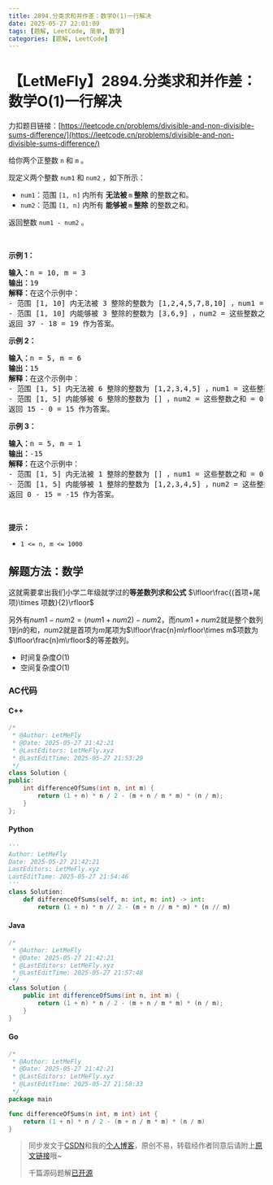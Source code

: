 ```yaml
---
title: 2894.分类求和并作差：数学O(1)一行解决
date: 2025-05-27 22:01:09
tags: [题解, LeetCode, 简单, 数学]
categories: [题解, LeetCode]
---
```


# 【LetMeFly】2894.分类求和并作差：数学O(1)一行解决

力扣题目链接：[https://leetcode.cn/problems/divisible-and-non-divisible-sums-difference/](https://leetcode.cn/problems/divisible-and-non-divisible-sums-difference/)

<p>给你两个正整数 <code>n</code> 和 <code>m</code> 。</p>

<p>现定义两个整数 <code>num1</code> 和 <code>num2</code> ，如下所示：</p>

<ul>
	<li><code>num1</code>：范围 <code>[1, n]</code> 内所有 <strong>无法被 </strong><code>m</code><strong> 整除</strong> 的整数之和。</li>
	<li><code>num2</code>：范围 <code>[1, n]</code> 内所有 <strong>能够被 </strong><code>m</code><strong> 整除</strong> 的整数之和。</li>
</ul>

<p>返回整数 <code>num1 - num2</code> 。</p>

<p>&nbsp;</p>

<p><strong class="example">示例 1：</strong></p>

<pre>
<strong>输入：</strong>n = 10, m = 3
<strong>输出：</strong>19
<strong>解释：</strong>在这个示例中：
- 范围 [1, 10] 内无法被 3 整除的整数为 [1,2,4,5,7,8,10] ，num1 = 这些整数之和 = 37 。
- 范围 [1, 10] 内能够被 3 整除的整数为 [3,6,9] ，num2 = 这些整数之和 = 18 。
返回 37 - 18 = 19 作为答案。
</pre>

<p><strong class="example">示例 2：</strong></p>

<pre>
<strong>输入：</strong>n = 5, m = 6
<strong>输出：</strong>15
<strong>解释：</strong>在这个示例中：
- 范围 [1, 5] 内无法被 6 整除的整数为 [1,2,3,4,5] ，num1 = 这些整数之和 =  15 。
- 范围 [1, 5] 内能够被 6 整除的整数为 [] ，num2 = 这些整数之和 = 0 。
返回 15 - 0 = 15 作为答案。
</pre>

<p><strong class="example">示例 3：</strong></p>

<pre>
<strong>输入：</strong>n = 5, m = 1
<strong>输出：</strong>-15
<strong>解释：</strong>在这个示例中：
- 范围 [1, 5] 内无法被 1 整除的整数为 [] ，num1 = 这些整数之和 = 0 。 
- 范围 [1, 5] 内能够被 1 整除的整数为 [1,2,3,4,5] ，num2 = 这些整数之和 = 15 。
返回 0 - 15 = -15 作为答案。
</pre>

<p>&nbsp;</p>

<p><strong>提示：</strong></p>

<ul>
	<li><code>1 &lt;= n, m &lt;= 1000</code></li>
</ul>


    
## 解题方法：数学

这就需要拿出我们小学二年级就学过的**等差数列求和公式** $\lfloor\frac{(首项+尾项)\times 项数}{2}\rfloor$

另外有$num1-num2=(num1+num2)-num2$，而$num1+num2$就是整个数列$1$到$n$的和，$num2$就是首项为$m$尾项为$\lfloor\frac{n}m\rfloor\times m$项数为$\lfloor\frac{n}m\rfloor$的等差数列。

+ 时间复杂度$O(1)$
+ 空间复杂度$O(1)$

### AC代码

#### C++

```cpp
/*
 * @Author: LetMeFly
 * @Date: 2025-05-27 21:42:21
 * @LastEditors: LetMeFly.xyz
 * @LastEditTime: 2025-05-27 21:53:29
 */
class Solution {
public:
    int differenceOfSums(int n, int m) {
        return (1 + n) * n / 2 - (m + n / m * m) * (n / m);
    }
};
```

#### Python

```python
'''
Author: LetMeFly
Date: 2025-05-27 21:42:21
LastEditors: LetMeFly.xyz
LastEditTime: 2025-05-27 21:54:46
'''
class Solution:
    def differenceOfSums(self, n: int, m: int) -> int:
        return (1 + n) * n // 2 - (m + n // m * m) * (n // m)
```

#### Java

```java
/*
 * @Author: LetMeFly
 * @Date: 2025-05-27 21:42:21
 * @LastEditors: LetMeFly.xyz
 * @LastEditTime: 2025-05-27 21:57:48
 */
class Solution {
    public int differenceOfSums(int n, int m) {
        return (1 + n) * n / 2 - (m + n / m * m) * (n / m);
    }
}
```

#### Go

```go
/*
 * @Author: LetMeFly
 * @Date: 2025-05-27 21:42:21
 * @LastEditors: LetMeFly.xyz
 * @LastEditTime: 2025-05-27 21:58:33
 */
package main

func differenceOfSums(n int, m int) int {
    return (1 + n) * n / 2 - (m + n / m * m) * (n / m)
}
```

> 同步发文于[CSDN](https://letmefly.blog.csdn.net/article/details/148266123)和我的[个人博客](https://blog.letmefly.xyz/)，原创不易，转载经作者同意后请附上[原文链接](https://blog.letmefly.xyz/2025/05/27/LeetCode%202894.%E5%88%86%E7%B1%BB%E6%B1%82%E5%92%8C%E5%B9%B6%E4%BD%9C%E5%B7%AE/)哦~
>
> 千篇源码题解[已开源](https://github.com/LetMeFly666/LeetCode)
